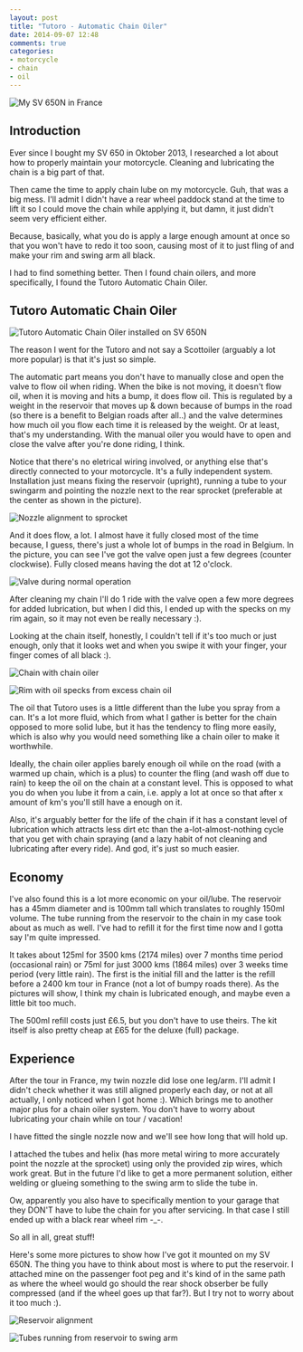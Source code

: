 ```yaml
---
layout: post
title: "Tutoro - Automatic Chain Oiler"
date: 2014-09-07 12:48
comments: true
categories: 
- motorcycle
- chain
- oil
---
```


![My SV 650N in France](/assets/images/tutoro/france.jpg "My SV 650N in France")

## Introduction

Ever since I bought my SV 650 in Oktober 2013, I researched a lot about how to properly maintain your motorcycle. Cleaning and lubricating the chain is a big part of that.

Then came the time to apply chain lube on my motorcycle. Guh, that was a big mess. I'll admit I didn't have a rear wheel paddock stand at the time to lift it so I could move the chain while applying it, but damn, it just didn't seem very efficient either.

Because, basically, what you do is apply a large enough amount at once so that you won't have to redo it too soon, causing most of it to just fling of and make your rim and swing arm all black.

I had to find something better. Then I found chain oilers, and more specifically, I found the Tutoro Automatic Chain Oiler.

## Tutoro Automatic Chain Oiler

![Tutoro Automatic Chain Oiler installed on SV 650N](/assets/images/tutoro/reservoir_diagonal.jpg "Tutoro Automatic Chain Oiler installed on SV 650N")

The reason I went for the Tutoro and not say a Scottoiler (arguably a lot more popular) is that it's just so simple. 

The automatic part means you don't have to manually close and open the valve to flow oil when riding. When the bike is not moving, it doesn't flow oil, when it is moving and hits a bump, it does flow oil. This is regulated by a weight in the reservoir that moves up & down because of bumps in the road (so there is a benefit to Belgian roads after all..) and the valve determines how much oil you flow each time it is released by the weight. Or at least, that's my understanding. With the manual oiler you would have to open and close the valve after you're done riding, I think.

Notice that there's no eletrical wiring involved, or anything else that's directly connected to your motorcycle. It's a fully independent system. Installation just means fixing the reservoir (upright), running a tube to your swingarm and pointing the nozzle next to the rear sprocket (preferable at the center as shown in the picture).

![Nozzle alignment to sprocket](/assets/images/tutoro/nozzle_sprocket.jpg "Nozzle alignment to sprocket")

And it does flow, a lot. I almost have it fully closed most of the time because, I guess, there's just a whole lot of bumps in the road in Belgium. In the picture, you can see I've got the valve open just a few degrees (counter clockwise). Fully closed means having the dot at 12 o'clock.

![Valve during normal operation](/assets/images/tutoro/valve_normal.jpg "Valve during normal operation")

After cleaning my chain I'll do 1 ride with the valve open a  few more degrees for added lubrication, but when I did this, I ended up with the specks on my rim again, so it may not even be really necessary :).

Looking at the chain itself, honestly, I couldn't tell if it's too much or just enough, only that it looks wet and when you swipe it with your finger, your finger comes of all black :).

![Chain with chain oiler](/assets/images/tutoro/chain_lubed.jpg "Chain with chain oiler")

![Rim with oil specks from excess chain oil](/assets/images/tutoro/rim_oil_specks.jpg "Rim with oil specks from excess chain oil")

The oil that Tutoro uses is a little different than the lube you spray from a can. It's a lot more fluid, which from what I gather is better for the chain opposed to more solid lube, but it has the tendency to fling more easily, which is also why you would need something like a chain oiler to make it worthwhile.

Ideally, the chain oiler applies barely enough oil while on the road (with a warmed up chain, which is a plus) to counter the fling (and wash off due to rain) to keep the oil on the chain at a constant level. This is opposed to what you do when you lube it from a cain, i.e. apply a lot at once so that after x amount of km's you'll still have a enough on it.

Also, it's arguably better for the life of the chain if it has a constant level of lubrication which attracts less dirt etc than the a-lot-almost-nothing cycle that you get with chain spraying (and a lazy habit of not cleaning and lubricating after every ride). And god, it's just so much easier.

## Economy

I've also found this is a lot more economic on your oil/lube. The reservoir has a 45mm diameter and is 100mm tall which translates to roughly 150ml volume. The tube running from the reservoir to the chain in my case took about as much as well. I've had to refill it for the first time now and I gotta say I'm quite impressed.

It takes about 125ml for 3500 kms (2174 miles) over 7 months time period (occasional rain) or 75ml for just 3000 kms (1864 miles) over 3 weeks time period (very little rain). The first is the initial fill and the latter is the refill before a 2400 km tour in France (not a lot of bumpy roads there). As the pictures will show, I think my chain is lubricated enough, and maybe even a little bit too much.

The 500ml refill costs just £6.5,  but you don't have to use theirs. The kit itself is also pretty cheap at £65 for the deluxe (full) package.

## Experience

After the tour in France, my twin nozzle did lose one leg/arm. I'll admit I didn't check whether it was still aligned properly each day, or not at all actually, I only noticed when I got home :). Which brings me to another major plus for a chain oiler system. You don't have to worry about lubricating your chain while on tour / vacation!

I have fitted the single nozzle now and we'll see how long that will hold up.

I attached the tubes and helix (has more metal wiring to more accurately point the nozzle at the sprocket) using only the provided zip wires, which work great. But in the future I'd like to get a more permanent solution, either welding or glueing something to the swing arm to slide the tube in.

Ow, apparently you also have to specifically mention to your garage that they DON'T have to lube the chain for you after servicing. In that case I still ended up with a black rear wheel rim -_-.

So all in all, great stuff!

Here's some more pictures to show how I've got it mounted on my SV 650N. The thing you have to think about most is where to put the reservoir. I attached mine on the passenger foot peg and it's kind of in the same path as where the wheel would go should the rear shock obserber be fully compressed (and if the wheel goes up that far?). But I try not to worry about it too much :).

![Reservoir alignment](/assets/images/tutoro/resoirvoir_back.jpg "Reservoir alignment")

![Tubes running from reservoir to swing arm](/assets/images/tutoro/tubes_side.jpg "Tubes running from reservoir to swing arm")

